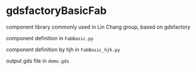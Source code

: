 # gdsfactoryBasicFab
component library commonly used in Lin Chang group, based on gdsfactory

component definition in `FabBasic.py`

component definition by hjh in `FabBasic_hjh.py`

output gds file in `demo.gds`
